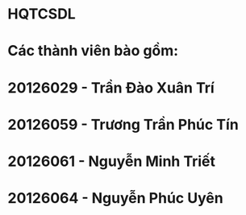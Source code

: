 # HQTCSDL
# Các thành viên bào gồm:
# 20126029 - Trần Đào Xuân Trí
# 20126059 - Trương Trần Phúc Tín
# 20126061 - Nguyễn Minh Triết
# 20126064 - Nguyễn Phúc Uyên
